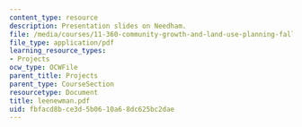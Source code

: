 ```yaml
---
content_type: resource
description: Presentation slides on Needham.
file: /media/courses/11-360-community-growth-and-land-use-planning-fall-2003/fbfacd8bce3d5b0610a68dc625bc2dae_leenewman.pdf
file_type: application/pdf
learning_resource_types:
- Projects
ocw_type: OCWFile
parent_title: Projects
parent_type: CourseSection
resourcetype: Document
title: leenewman.pdf
uid: fbfacd8b-ce3d-5b06-10a6-8dc625bc2dae
---
```

